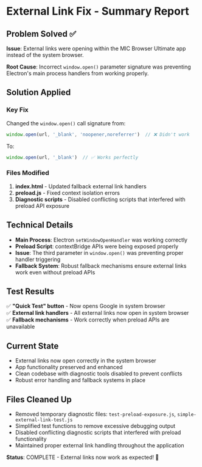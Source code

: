 # External Link Fix - Summary Report

## Problem Solved ✅

**Issue**: External links were opening within the MIC Browser Ultimate app instead of the system browser.

**Root Cause**: Incorrect `window.open()` parameter signature was preventing Electron's main process handlers from working properly.

## Solution Applied

### Key Fix
Changed the `window.open()` call signature from:
```javascript
window.open(url, '_blank', 'noopener,noreferrer')  // ❌ Didn't work
```

To:
```javascript
window.open(url, '_blank')  // ✅ Works perfectly
```

### Files Modified

1. **index.html** - Updated fallback external link handlers
2. **preload.js** - Fixed context isolation errors 
3. **Diagnostic scripts** - Disabled conflicting scripts that interfered with preload API exposure

## Technical Details

- **Main Process**: Electron `setWindowOpenHandler` was working correctly
- **Preload Script**: contextBridge APIs were being exposed properly
- **Issue**: The third parameter in `window.open()` was preventing proper handler triggering
- **Fallback System**: Robust fallback mechanisms ensure external links work even without preload APIs

## Test Results

✅ **"Quick Test" button** - Now opens Google in system browser  
✅ **External link handlers** - All external links now open in system browser  
✅ **Fallback mechanisms** - Work correctly when preload APIs are unavailable  

## Current State

- External links now open correctly in the system browser
- App functionality preserved and enhanced
- Clean codebase with diagnostic tools disabled to prevent conflicts
- Robust error handling and fallback systems in place

## Files Cleaned Up

- Removed temporary diagnostic files: `test-preload-exposure.js`, `simple-external-link-test.js`
- Simplified test functions to remove excessive debugging output
- Disabled conflicting diagnostic scripts that interfered with preload functionality
- Maintained proper external link handling throughout the application

**Status**: COMPLETE - External links now work as expected! 🎉